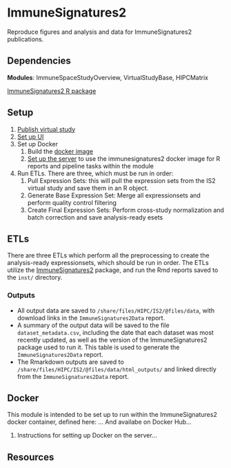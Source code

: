 # ImmuneSignatures2

Reproduce figures and analysis and data for ImmuneSignatures2 publications. 

## Dependencies 

__Modules__: ImmuneSpaceStudyOverview, VirtualStudyBase, HIPCMatrix

[ImmuneSignatures2 R package](https://github.com/rglab/ImmuneSignatures2)

## Setup 

1. [Publish virtual study](https://www.notion.so/rglab/Publish-Study-from-Participant-Group-aka-Virtual-Study-b68608262d6d427eb2e77f133572be48)
1. [Set up UI](https://www.notion.so/rglab/ImmSig2-server-setup-446532d9490841aab1bab51ecb3c8f10)
1. Set up Docker
    1. Build the [docker image](https://github.com/RGLab/LabKeyModules/tree/fb_IS2_ETL/Scripts/docker-immsig2)
    1. [Set up the server](https://github.com/RGLab/ImmuneSignatures2/tree/dev/inst/docker#installation-on-immunespace-server) to use the immunesignatures2 docker image for R reports and pipeline tasks within the module
1. Run ETLs. There are three, which must be run in order: 
    1. Pull Expression Sets: this will pull the expression sets from the IS2 virtual study and save them in an R object. 
    1. Generate Base Expression Set: Merge all expressionsets and perform quality control filtering
    1. Create Final Expression Sets: Perform cross-study normalization and batch correction and save analysis-ready esets

## ETLs
There are three ETLs which perform all the preprocessing to create the analysis-ready expressionsets, which should be run in order. The ETLs utilize the [ImmuneSignatures2](https://github.com/RGLab/ImmuneSignatures2) package, and run the Rmd reports saved to the `inst/` directory. 

### Outputs
* All output data are saved to `/share/files/HIPC/IS2/@files/data`, with download 
links in the `ImmuneSignatures2Data` report.   
* A summary of the output data will be saved to the file `dataset_metadata.csv`, 
including the date that each dataset was most recently updated, as well as the version of 
the ImmuneSignatures2 package used to run it. This table is used to generate the
`ImmuneSignatures2Data` report. 
* The Rmarkdown outputs are saved to `/share/files/HIPC/IS2/@files/data/html_outputs/` 
and linked directly from the `ImmuneSignatures2Data` report. 



## Docker 
This module is intended to be set up to run within the ImmuneSignatures2 docker 
container, defined here: ... And availabe on Docker Hub... 

1. Instructions for setting up Docker on the server... 

## Resources

<!-- _Links to any helpful resources like LabKey or Notion documentation or external sources used when developing this module_ -->

